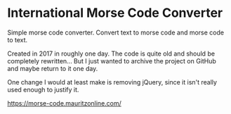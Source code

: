 # International Morse Code Converter

Simple morse code converter. Convert text to morse code and morse code to text.

Created in 2017 in roughly one day. The code is quite old and should be completely rewritten... But I just wanted to archive the project on GitHub and maybe return to it one day.

One change I would at least make is removing jQuery, since it isn't really used enough to justify it.

https://morse-code.mauritzonline.com/
